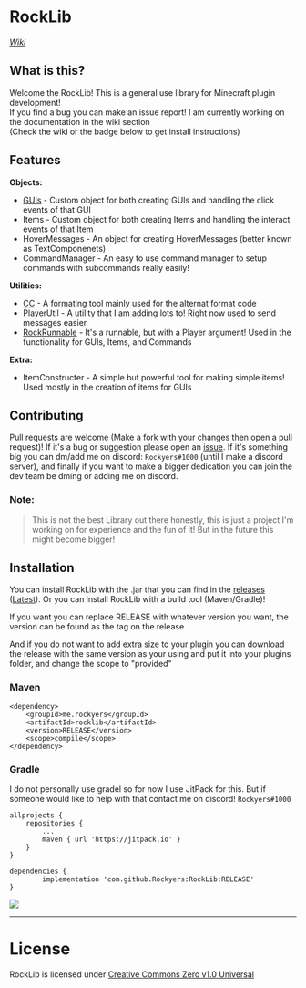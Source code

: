 # RockLib
[*Wiki*](https://github.com/Rockyers/RockLib/wiki)

## What is this?
Welcome the RockLib! This is a general use library for Minecraft plugin development!  
If you find a bug you can make an issue report! I am currently working on the documentation in the wiki section  
(Check the wiki or the badge below to get install instructions)  

## Features
**Objects:**  
* [GUIs](https://github.com/Rockyers/RockLib/wiki/Basic-GUIs) - Custom object for both creating GUIs and handling the click events of that GUI
* Items - Custom object for both creating Items and handling the interact events of that Item
* HoverMessages - An object for creating HoverMessages (better known as TextComponenets)
* CommandManager - An easy to use command manager to setup commands with subcommands really easily!  

**Utilities:**
* [CC](https://github.com/Rockyers/RockLib/wiki/Extra#cc) - A formating tool mainly used for the alternat format code
* PlayerUtil - A utility that I am adding lots to! Right now used to send messages easier
* [RockRunnable](https://github.com/Rockyers/RockLib/wiki/Extra#the-rockrunnable) - It's a runnable, but with a Player argument! Used in the functionality for GUIs, Items, and Commands

**Extra:**
* ItemConstructer - A simple but powerful tool for making simple items! Used mostly in the creation of items for GUIs

## Contributing
Pull requests are welcome (Make a fork with your changes then open a pull request)! If it's a bug or suggestion please open an [issue](https://github.com/Rockyers/RockLib/issues/new). If it's something big you can dm/add me on discord: `Rockyers#1000` (until I make a discord server), and finally if you want to make a bigger dedication you can join the dev team be dming or adding me on discord.
### Note:
> This is not the best Library out there honestly,
this is just a project I'm working on for experience and the fun of it!
But in the future this might become bigger!

## Installation
You can install RockLib with the .jar that you can find in the [releases](https://github.com/Rockyers/RockLib/releases) ([Latest](https://github.com/Rockyers/RockLib/releases/latest)).
Or you can install RockLib with a build tool (Maven/Gradle)! 

If you want you can replace RELEASE with whatever version you want, the version can be found as the tag on the release

And if you do not want to add extra size to your plugin you can download the release with the same version as your using and put it into your plugins folder, and change the scope to "provided"
### Maven
```maven
<dependency>
    <groupId>me.rockyers</groupId>
    <artifactId>rocklib</artifactId>
    <version>RELEASE</version>
    <scope>compile</scope>
</dependency>
```

### Gradle

I do not personally use gradel so for now I use JitPack for this. But if someone would like to help with that contact me on discord! `Rockyers#1000`
```gradel
allprojects {
    repositories {
        ...
        maven { url 'https://jitpack.io' }
    }
}

dependencies {
        implementation 'com.github.Rockyers:RockLib:RELEASE'
}
```
[![](https://jitpack.io/v/Rockyers/RockLib.svg)](https://jitpack.io/#Rockyers/RockLib)
***

# License
RockLib is licensed under [Creative Commons Zero v1.0 Universal](https://github.com/Rockyers/RockLib/blob/master/LICENSE.md)
